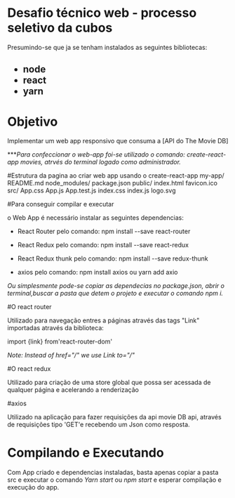 # Desafio técnico web - processo seletivo da cubos

Presumindo-se que ja se tenham instalados as seguintes bibliotecas:<h2>
- node
- react
- yarn
# Objetivo

Implementar um web app responsivo que consuma a [API do The Movie DB]

***_Para confeccionar o web-app foi-se utilizado o comando: create-react-app movies, atrvés do terminal logado como administrador._


#Estrutura da pagina ao criar web app usando o create-react-app
my-app/
  README.md
  node_modules/
  package.json
  public/
    index.html
    favicon.ico
  src/
    App.css
    App.js
    App.test.js
    index.css
    index.js
    logo.svg

#Para conseguir compilar e executar 

o Web App é necessário instalar as seguintes dependencias:

 - React Router pelo comando:
 npm install --save react-router

 - React Redux pelo comando:
npm install --save react-redux

 - React Redux thunk pelo comando: 
  npm install --save redux-thunk

 - axios pelo comando:
  npm install axios  ou yarn add axio


_Ou simplesmente pode-se copiar as dependecias no package.json, abrir o terminal,buscar a pasta que detem o projeto e executar o comando npm i._

#O react router

 Utilizado para navegação entres a páginas através das tags "Link" importadas através da biblioteca:

import {link} from'react-router-dom'

_Note: Instead of href="/" we use Link to="/"_

#O react redux

 Utilizado para criação de uma store global que possa ser acessada de qualquer página e acelerando a renderização


#axios

Utilizado na aplicação para fazer requisições da api movie DB api, através de requisições tipo 'GET'e recebendo um Json como resposta.

# Compilando e Executando
Com App criado e dependencias instaladas, basta apenas copiar a pasta src e executar o comando _Yarn start_ ou _npm start_ e esperar compilação e execução do app.
